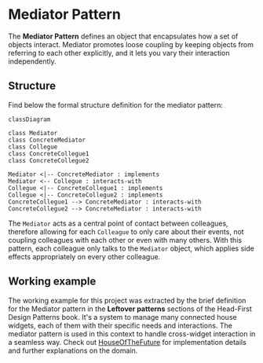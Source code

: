 # Mediator Pattern

The **Mediator Pattern** defines an object that encapsulates how a set of objects interact. Mediator promotes loose coupling by keeping objects from referring to each other explicitly, and it lets you vary their interaction independently.

## Structure

Find below the formal structure definition for the mediator pattern:

```mermaid
classDiagram

class Mediator
class ConcreteMediator
class Collegue
class ConcreteCollegue1
class ConcreteCollegue2

Mediator <|-- ConcreteMediator : implements
Mediator <-- Collegue : interacts-with
Collegue <|-- ConcreteCollegue1 : implements
Collegue <|-- ConcreteCollegue2 : implements
ConcreteCollegue1 --> ConcreteMediator : interacts-with
ConcreteCollegue2 --> ConcreteMediator : interacts-with
```

The `Mediator` acts as a central point of contact between colleagues, therefore allowing for each `Colleague` to only care about their events, not coupling colleagues with each other or even with many others. With this pattern, each colleague only talks to the `Mediator` object, which applies side effects appropriately on every other colleague.

## Working example

The working example for this project was extracted by the brief definition for the Mediator pattern in the **Leftover patterns** sections of the Head-First Design Patterns book. It's a system to manage many connected house widgets, each of them with their specific needs and interactions. The mediator pattern is used in this context to handle cross-widget interaction in a seamless way. Check out [HouseOfTheFuture](./HouseOfTheFuture/) for implementation details and further explanations on the domain.
